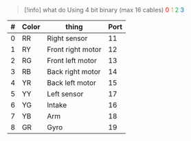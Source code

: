 > [!info] what do
> Using 4 bit binary (max 16 cables)
> <font color="#ff0000">0</font> <font color="#f79646">1</font> <font color="#00b050">2</font> <font color="#0070c0">3</font>

| #   | Color | thing             | Port |
| --- | ----- | ----------------- | ---- |
| 0   | RR    | Right sensor      | 11   |
| 1   | RY    | Front right motor | 12   |
| 2   | RG    | Front left motor  | 13   |
| 3   | RB    | Back right motor  | 14   |
| 4   | YR    | Back left motor   | 15   |
| 5   | YY    | Left sensor       | 17   |
| 6   | YG    | Intake            | 16   |
| 7   | YB    | Arm               | 18   |
| 8   | GR    | Gyro              | 19   |
